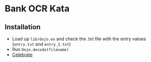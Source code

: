 # Bank OCR Kata

## Installation

- Load up `lib/dojo.ex` and check the .txt file with the entry values (`entry.txt` and `entry_2.txt`)
- Run `Dojo.decode(filename)`
- [Celebrate](https://youtu.be/3GwjfUFyY6M)
